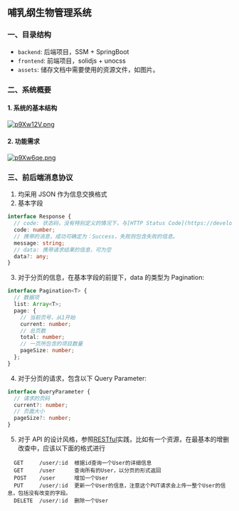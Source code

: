 ## 哺乳纲生物管理系统

### 一、目录结构

- `backend`: 后端项目，SSM + SpringBoot
- `frontend`: 前端项目，solidjs + unocss
- `assets`: 储存文档中需要使用的资源文件，如图片。

### 二、系统概要

#### 1. 系统的基本结构

[![p9Xw12V.png](https://s1.ax1x.com/2023/05/29/p9Xw12V.png)](https://imgse.com/i/p9Xw12V)

#### 2. 功能需求

[![p9Xw6qe.png](https://s1.ax1x.com/2023/05/29/p9Xw6qe.png)](https://imgse.com/i/p9Xw6qe)

### 三、前后端消息协议

1. 均采用 JSON 作为信息交换格式
2. 基本字段

```typescript
interface Response {
  // code: 状态码，没有特别定义的情况下，与[HTTP Status Code](https://developer.mozilla.org/en-US/docs/Web/HTTP/Status)保持一直，一定要做到状态码有语义。
  code: number;
  // 携带的消息，成功可确定为：Success，失败则包含失败的信息。
  message: string;
  // data: 携带请求结果的信息，可为空
  data?: any;
}
```

3. 对于分页的信息，在基本字段的前提下，data 的类型为 Pagination:

```typescript
interface Pagination<T> {
  // 数据项
  list: Array<T>;
  page: {
    // 当前页号，从1开始
    current: number;
    // 总页数
    total: number;
    // 一页所包含的项目数量
    pageSize: number;
  };
}
```

4. 对于分页的请求，包含以下 Query Parameter:

```typescript
interface QueryParameter {
  // 请求的页码
  current?: number;
  // 页面大小
  pageSize?: number;
}
```

5. 对于 API 的设计风格，参照[RESTful](https://learn.microsoft.com/zh-cn/azure/architecture/best-practices/api-design)实践，比如有一个资源，在最基本的增删改查中，应该以下面的格式进行

```
  GET     /user/:id  根据id查询一个User的详细信息
  GET     /user      查询所有的User，以分页的形式返回
  POST    /user      增加一个User
  PUT     /user/:id  更新一个User的信息，注意这个PUT请求会上传一整个User的信息，包括没有改变的字段。
  DELETE  /user/:id  删除一个User
```
